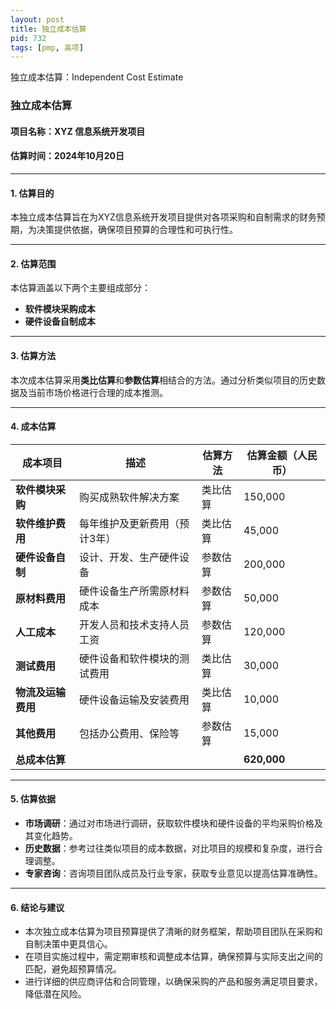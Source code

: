 ```yaml
---
layout: post
title: 独立成本估算
pid: 732
tags: [pmp, 高项]
---
```


独立成本估算：Independent Cost Estimate

### **独立成本估算**

#### **项目名称**：XYZ 信息系统开发项目

#### **估算时间**：2024年10月20日

------

#### **1. 估算目的**

本独立成本估算旨在为XYZ信息系统开发项目提供对各项采购和自制需求的财务预期，为决策提供依据，确保项目预算的合理性和可执行性。

------

#### **2. 估算范围**

本估算涵盖以下两个主要组成部分：

- **软件模块采购成本**
- **硬件设备自制成本**

------

#### **3. 估算方法**

本次成本估算采用**类比估算**和**参数估算**相结合的方法。通过分析类似项目的历史数据及当前市场价格进行合理的成本推测。

------

#### **4. 成本估算**

| 成本项目           | 描述                          | 估算方法 | 估算金额（人民币） |
| ------------------ | ----------------------------- | -------- | ------------------ |
| **软件模块采购**   | 购买成熟软件解决方案          | 类比估算 | 150,000            |
| **软件维护费用**   | 每年维护及更新费用（预计3年） | 类比估算 | 45,000             |
| **硬件设备自制**   | 设计、开发、生产硬件设备      | 参数估算 | 200,000            |
| **原材料费用**     | 硬件设备生产所需原材料成本    | 参数估算 | 50,000             |
| **人工成本**       | 开发人员和技术支持人员工资    | 参数估算 | 120,000            |
| **测试费用**       | 硬件设备和软件模块的测试费用  | 类比估算 | 30,000             |
| **物流及运输费用** | 硬件设备运输及安装费用        | 类比估算 | 10,000             |
| **其他费用**       | 包括办公费用、保险等          | 参数估算 | 15,000             |
| **总成本估算**     |                               |          | **620,000**        |

------

#### **5. 估算依据**

- **市场调研**：通过对市场进行调研，获取软件模块和硬件设备的平均采购价格及其变化趋势。
- **历史数据**：参考过往类似项目的成本数据，对比项目的规模和复杂度，进行合理调整。
- **专家咨询**：咨询项目团队成员及行业专家，获取专业意见以提高估算准确性。

------

#### **6. 结论与建议**

- 本次独立成本估算为项目预算提供了清晰的财务框架，帮助项目团队在采购和自制决策中更具信心。
- 在项目实施过程中，需定期审核和调整成本估算，确保预算与实际支出之间的匹配，避免超预算情况。
- 进行详细的供应商评估和合同管理，以确保采购的产品和服务满足项目要求，降低潜在风险。
